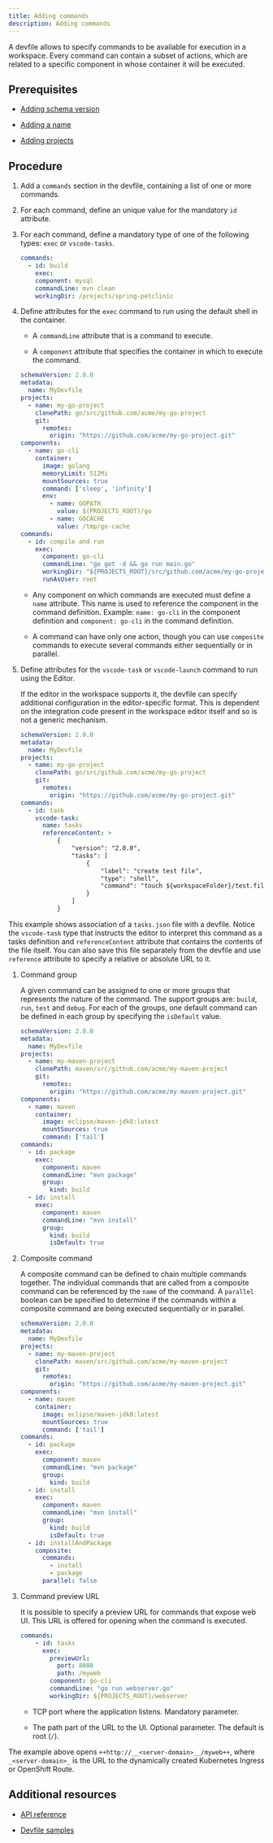 ```yaml
---
title: Adding commands
description: Adding commands
---
```


A devfile allows to specify commands to be available for execution in a
workspace. Every command can contain a subset of actions, which are
related to a specific component in whose container it will be executed.

## Prerequisites

- [Adding schema version](./adding-schema-version)

- [Adding a name](./adding-a-name)

- [Adding projects](./adding-projects)

## Procedure

1. Add a `commands` section in the devfile, containing a list of one or
    more commands.

2. For each command, define an unique value for the mandatory `id`
    attribute.

3. For each command, define a mandatory type of one of the following
    types: `exec` or `vscode-tasks`.

    ```yaml {% title="Sample command" filename="devfile.yaml" %}
    commands:
      - id: build
        exec:
        component: mysql
        commandLine: mvn clean
        workingDir: /projects/spring-petclinic
    ```

4. Define attributes for the `exec` command to run using the default
    shell in the container.

    - A `commandLine` attribute that is a command to execute.

    - A `component` attribute that specifies the container in which to
        execute the command.

    ```yaml {% filename="devfile.yaml" %}
    schemaVersion: 2.0.0
    metadata:
      name: MyDevfile
    projects:
      - name: my-go-project
        clonePath: go/src/github.com/acme/my-go-project
        git:
          remotes:
            origin: "https://github.com/acme/my-go-project.git"
    components:
      - name: go-cli
        container:
          image: golang
          memoryLimit: 512Mi
          mountSources: true
          command: ['sleep', 'infinity']
          env:
            - name: GOPATH
              value: $(PROJECTS_ROOT)/go
            - name: GOCACHE
              value: /tmp/go-cache
    commands:
      - id: compile and run
        exec:
          component: go-cli
          commandLine: "go get -d && go run main.go"
          workingDir: "${PROJECTS_ROOT}/src/github.com/acme/my-go-project"
          runAsUser: root
    ```

    - Any component on which commands are executed must define a
        `name` attribute. This name is used to reference the component
        in the command definition. Example: `name: go-cli` in the
        component definition and `component: go-cli` in the command
        definition.

    - A command can have only one action, though you can use
        `composite` commands to execute several commands either
        sequentially or in parallel.

5. Define attributes for the `vscode-task` or `vscode-launch` command
    to run using the Editor.

    If the editor in the workspace supports it, the devfile can specify
    additional configuration in the editor-specific format. This is
    dependent on the integration code present in the workspace editor
    itself and so is not a generic mechanism.

    ```yaml {% filename="devfile.yaml" %}
    schemaVersion: 2.0.0
    metadata:
      name: MyDevfile
    projects:
      - name: my-go-project
        clonePath: go/src/github.com/acme/my-go-project
        git:
          remotes:
            origin: "https://github.com/acme/my-go-project.git"
    commands:
      - id: task
        vscode-task:
          name: tasks
          referenceContent: >
              {
                  "version": "2.0.0",
                  "tasks": [
                      {
                          "label": "create test file",
                          "type": "shell",
                          "command": "touch ${workspaceFolder}/test.file"
                      }
                  ]
              }
    ```

This example shows association of a `tasks.json` file with a devfile.
Notice the `vscode-task` type that instructs the editor to interpret
this command as a tasks definition and `referenceContent` attribute that
contains the contents of the file itself. You can also save this file
separately from the devfile and use `reference` attribute to specify a
relative or absolute URL to it.

1. Command group

    A given command can be assigned to one or more groups that
    represents the nature of the command. The support groups are:
    `build`, `run`, `test` and `debug`. For each of the groups, one
    default command can be defined in each group by specifying the
    `isDefault` value.

    ```yaml {% filename="devfile.yaml" %}
    schemaVersion: 2.0.0
    metadata:
      name: MyDevfile
    projects:
      - name: my-maven-project
        clonePath: maven/src/github.com/acme/my-maven-project
        git:
          remotes:
            origin: "https://github.com/acme/my-maven-project.git"
    components:
      - name: maven
        container:
          image: eclipse/maven-jdk8:latest
          mountSources: true
          command: ['tail']
    commands:
      - id: package
        exec:
          component: maven
          commandLine: "mvn package"
          group:
            kind: build
      - id: install
        exec:
          component: maven
          commandLine: "mvn install"
          group:
            kind: build
            isDefault: true
    ```

2. Composite command

    A composite command can be defined to chain multiple commands
    together. The individual commands that are called from a composite
    command can be referenced by the `name` of the command. A `parallel`
    boolean can be specified to determine if the commands within a
    composite command are being executed sequentially or in parallel.

    ```yaml {% filename="devfile.yaml" %}
    schemaVersion: 2.0.0
    metadata:
      name: MyDevfile
    projects:
      - name: my-maven-project
        clonePath: maven/src/github.com/acme/my-maven-project
        git:
          remotes:
            origin: "https://github.com/acme/my-maven-project.git"
    components:
      - name: maven
        container:
          image: eclipse/maven-jdk8:latest
          mountSources: true
          command: ['tail']
    commands:
      - id: package
        exec:
          component: maven
          commandLine: "mvn package"
          group:
            kind: build
      - id: install
        exec:
          component: maven
          commandLine: "mvn install"
          group:
            kind: build
            isDefault: true
      - id: installAndPackage
        composite:
          commands:
            - install
            - package
          parallel: false
    ```

3. Command preview URL

    It is possible to specify a preview URL for commands that expose web
    UI. This URL is offered for opening when the command is executed.

    ```yaml {% filename="devfile.yaml" %}
    commands:
        - id: tasks
          exec:
            previewUrl:
              port: 8080     
              path: /myweb   
            component: go-cli
            commandLine: "go run webserver.go"
            workingDir: ${PROJECTS_ROOT}/webserver
    ```

    - TCP port where the application listens. Mandatory parameter.

    - The path part of the URL to the UI. Optional parameter. The
        default is root (`/`).

The example above opens `++http://__<server-domain>__/myweb++`, where
`_<server-domain>_` is the URL to the dynamically created Kubernetes
Ingress or OpenShift Route.

## Additional resources

- [API reference](./api-reference)

- [Devfile samples](./devfile-samples)
